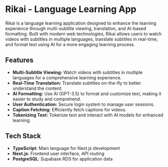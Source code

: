 # Rikai - Language Learning App

Rikai is a language learning application designed to enhance the learning experience through multi-subtitle viewing, translation, and AI-based formatting. Built with modern web technologies, Rikai allows users to watch videos with subtitles in multiple languages, translate subtitles in real-time, and format text using AI for a more engaging learning process.

## Features

- **Multi-Subtitle Viewing:** Watch videos with subtitles in multiple languages for a comprehensive learning experience.
- **Real-Time Translation:** Translate subtitles on-the-fly to better understand the content.
- **AI Formatting:** Use AI (GPT-3.5) to format and customize text, making it easier to study and comprehend.
- **User Authentication:** Secure login system to manage user sessions.
- **Caption Fetching:** Efficiently fetch captions for videos.
- **Tokenizing Text:** Tokenize text and interact with AI models for enhanced learning.

## Tech Stack

- **TypeScript**: Main language for Next.js development
- **Next.js**: Frontend user interface, API routing
- **PostgreSQL**: Supabase RDS for application data


